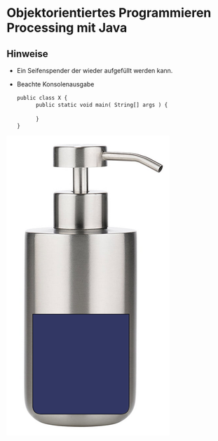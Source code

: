 Objektorientiertes Programmieren
Processing mit Java
==

## Hinweise
- Ein Seifenspender der wieder aufgefüllt werden kann.
- Beachte Konsolenausgabe

      public class X {
            public static void main( String[] args ) {
            
            }
      }

![Beispiel graphischer Seifenspendertest](spender.jpg)
 
